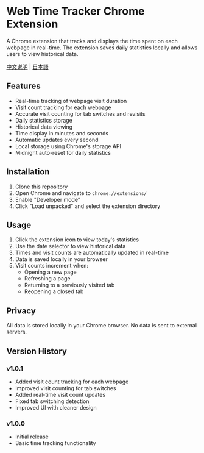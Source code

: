 # Web Time Tracker Chrome Extension

A Chrome extension that tracks and displays the time spent on each webpage in real-time. The extension saves daily statistics locally and allows users to view historical data.

[中文说明](README_cn.md) | [日本語](README_JA.md)

## Features

- Real-time tracking of webpage visit duration
- Visit count tracking for each webpage
- Accurate visit counting for tab switches and revisits
- Daily statistics storage
- Historical data viewing
- Time display in minutes and seconds
- Automatic updates every second
- Local storage using Chrome's storage API
- Midnight auto-reset for daily statistics

## Installation

1. Clone this repository
2. Open Chrome and navigate to `chrome://extensions/`
3. Enable "Developer mode"
4. Click "Load unpacked" and select the extension directory

## Usage

1. Click the extension icon to view today's statistics
2. Use the date selector to view historical data
3. Times and visit counts are automatically updated in real-time
4. Data is saved locally in your browser
5. Visit counts increment when:
   - Opening a new page
   - Refreshing a page
   - Returning to a previously visited tab
   - Reopening a closed tab

## Privacy

All data is stored locally in your Chrome browser. No data is sent to external servers.

## Version History

### v1.0.1
- Added visit count tracking for each webpage
- Improved visit counting for tab switches
- Added real-time visit count updates
- Fixed tab switching detection
- Improved UI with cleaner design

### v1.0.0
- Initial release
- Basic time tracking functionality
  